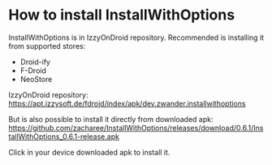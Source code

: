 How to install InstallWithOptions
=================================

InstallWithOptions is in IzzyOnDroid repository. Recommended is installing it from supported stores:
- Droid-ify
- F-Droid
- NeoStore
    
IzzyOnDroid repository:
<https://apt.izzysoft.de/fdroid/index/apk/dev.zwander.installwithoptions>

But is also possible to install it directly from downloaded apk:
<https://github.com/zacharee/InstallWithOptions/releases/download/0.6.1/InstallWithOptions_0.6.1-release.apk>

Click in your device downloaded apk to install it.


